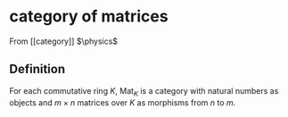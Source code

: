 # category of matrices
From [[category]]
$\physics$
## Definition
For each commutative ring $K$, $\mathrm{Mat}_{K}$ is a category with natural numbers as objects and $m \times n$ matrices over $K$ as morphisms from $n$ to $m$.